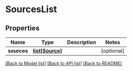 # SourcesList

## Properties
Name | Type | Description | Notes
------------ | ------------- | ------------- | -------------
**sources** | [**list[Source]**](Source.md) |  | [optional] 

[[Back to Model list]](../README.md#documentation-for-models) [[Back to API list]](../README.md#documentation-for-api-endpoints) [[Back to README]](../README.md)


